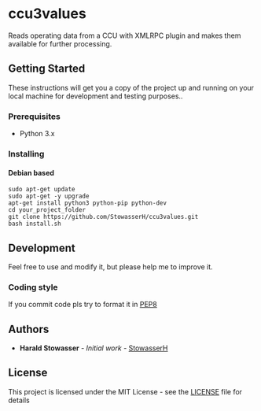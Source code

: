 # ccu3values
Reads operating data from a CCU with XMLRPC plugin and makes them available for further processing.

## Getting Started
These instructions will get you a copy of the project up and running on your local machine for development and testing purposes..

### Prerequisites
  * Python 3.x

### Installing 

#### Debian based 
```
sudo apt-get update 
sudo apt-get -y upgrade
apt-get install python3 python-pip python-dev
cd your_project_folder
git clone https://github.com/StowasserH/ccu3values.git
bash install.sh
```

## Development

Feel free to use and modify it, but please help me to improve it.

### Coding style

If you commit code pls try to format it in [PEP8](https://www.python.org/dev/peps/pep-0008/)


## Authors

* **Harald Stowasser** - *Initial work* - [StowasserH](https://github.com/StowasserH)

## License

This project is licensed under the MIT License - see the [LICENSE](LICENSE) file for details
